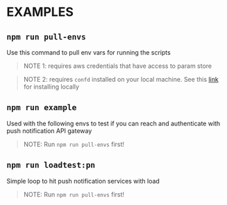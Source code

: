 # EXAMPLES

## `npm run pull-envs`

Use this command to pull env vars for running the scripts

> NOTE 1: requires aws credentials that have access to param store

> NOTE 2: requires `confd` installed on your local machine.
See this [link](https://github.com/kelseyhightower/confd/blob/master/docs/installation.md) for installing locally

## `npm run example`

Used with the following envs to test if you can reach and authenticate with push notification API gateway

> NOTE: Run `npm run pull-envs` first!

## `npm run loadtest:pn`

Simple loop to hit push notification services with load

> NOTE: Run `npm run pull-envs` first!